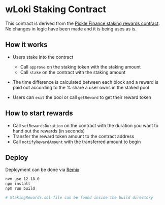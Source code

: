 # wLoki Staking Contract

This contract is derived from the [Pickle Finance staking rewards contract](https://github.com/pickle-finance/protocol/blob/master/src/staking-rewards.sol). No changes in logic have been made and it is being uses as is.

## How it works

- Users stake into the contract

  - Call `approve` on the staking token with the staking amount
  - Call `stake` on the contract with the staking amount

- The time difference is calculated between each block and a reward is paid out according to the % share a user owns in the staked pool

- Users can `exit` the pool or call `getReward` to get their reward token

## How to start rewards

- Call `setRewardsDuration` on the contract with the duration you want to hand out the rewards (in seconds)
- Transfer the reward token amount to the contract address
- Call `notifyRewardAmount` with the transferred amount to begin

## Deploy

Deployment can be done via [Remix](https://remix.ethereum.org/)

```bash
nvm use 12.18.0
npm install
npm run build

# StakingRewards.sol file can be found inside the build directory
```

